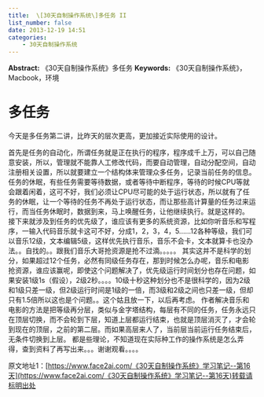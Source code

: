 ```yaml
---
title:  \[30天自制操作系统\]多任务 II
list_number: false
date: 2013-12-19 14:51
categories:
    - 30天自制操作系统
---
```

**Abstract:** 《30天自制操作系统》多任务
**Keywords:** 《30天自制操作系统》，Macbook，环境
<!--more-->
# 多任务
今天是多任务第二讲，比昨天的层次更高，更加接近实际使用的设计。

首先是任务的自动化，所谓任务就是正在执行的程序，程序成千上万，可以自己随意安装，所以，管理就不能靠人工修改代码，而要自动管理，自动分配空间，自动注册相关设置，所以就要建立一个结构体来管理众多任务，记录当前任务的信息。
任务的休眠，有些任务需要等待数据，或者等待中断程序，等待的时候CPU等就会跟着闲着，这可不好，我们必须让CPU尽可能的处于运行状态，所以就有了任务的休眠，让一个等待的任务不再处于运行状态，而让那些高计算量的任务过来运行，而当任务休眠时，数据到来，马上唤醒任务，让他继续执行。就是这样的。
接下来就涉及到任务的优先级了，谁应该有更多的系统资源，比如你听音乐和写程序，一输入代码音乐就卡这可不好，分成1，2，3，4，5......12各种等级，我们可以音乐12级，文本编辑5级，这样优先执行音乐，音乐不会卡，文本就算卡也没办法。。自找的。。跟我们音乐大哥抢资源是抢不过滴。。。。。
其实这并不是科学的划分，如果超过12个任务，必然有同级任务存在，那到时候怎么办呢，音乐和电影抢资源，谁应该赢呢，即使这个问题解决了，优先级运行时间划分也存在问题，如果安装1级1s（假设），2级2秒。。。。10级十秒这种划分也不是很科学的，因为2级和1级只差一级，但2级运行时间是1级的一倍，而3级和2级之间也只差一级，但却只有1.5倍所以这也是个问题。。这个姑且放一下，以后再考虑。
作者解决音乐和电影的方法是把等级再分层，类似与金字塔结构，每层有不同的任务，任务永远只在顶层切换，而不会轮到下层，知道上层都运行结束，也就是顶层消灭了，才会轮到现在的顶层，之前的第二层。而如果高层来人了，当前层当前运行任务结束后，无条件切换到上层。
都是些理论，不知道现在实际种工作的操作系统是怎么弄得，查到资料了再写出来。。。谢谢观看。。。。





原文地址1：[https://www.face2ai.com/《30天自制操作系统》学习笔记--第16天](https://www.face2ai.com/《30天自制操作系统》学习笔记--第16天)转载请标明出处
